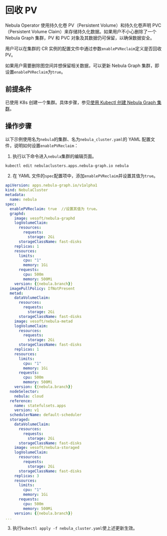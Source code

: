 # 回收 PV

Nebula Operator 使用持久化卷 PV（Persistent Volume）和持久化卷声明 PVC（Persistent Volume Claim）来存储持久化数据。如果用户不小心删除了一个 Nebula Graph 集群，PV 和 PVC 对象及其数据仍可保留，以确保数据安全。

用户可以在集群的 CR 实例的配置文件中通过参数`enablePVReclaim`定义是否回收 PV。

如果用户需要删除图空间并想保留相关数据，可以更新 Nebula Graph 集群，即设置`enablePVReclaim`为`true`。

## 前提条件

已使用 K8s 创建一个集群。具体步骤，参见[使用 Kubectl 创建 Nebula Graph 集群](../3.deploy-nebula-graph-cluster/3.1create-cluster-with-kubectl.md)。

## 操作步骤

以下示例使用名为`nebula`的集群、名为`nebula_cluster.yaml`的 YAML 配置文件，说明如何设置`enablePVReclaim`：

1. 执行以下命令进入`nebula`集群的编辑页面。
   
  ```bash
  kubectl edit nebulaclusters.apps.nebula-graph.io nebula
  ```

2. 在 YAML 文件的`spec`配置项中，添加`enablePVReclaim`并设置其值为`true`。

  ```yaml
  apiVersion: apps.nebula-graph.io/v1alpha1
  kind: NebulaCluster
  metadata:
    name: nebula
  spec:
    enablePVReclaim: true  //设置其值为 true。
    graphd:
      image: vesoft/nebula-graphd
      logVolumeClaim:
        resources:
          requests:
            storage: 2Gi
        storageClassName: fast-disks
      replicas: 1
      resources:
        limits:
          cpu: "1"
          memory: 1Gi
        requests:
          cpu: 500m
          memory: 500Mi
      version: {{nebula.branch}}
    imagePullPolicy: IfNotPresent
    metad:
      dataVolumeClaim:
        resources:
          requests:
            storage: 2Gi
        storageClassName: fast-disks
      image: vesoft/nebula-metad
      logVolumeClaim:
        resources:
          requests:
            storage: 2Gi
        storageClassName: fast-disks
      replicas: 1
      resources:
        limits:
          cpu: "1"
          memory: 1Gi
        requests:
          cpu: 500m
          memory: 500Mi
      version: {{nebula.branch}}
    nodeSelector:
      nebula: cloud
    reference:
      name: statefulsets.apps
      version: v1
    schedulerName: default-scheduler
    storaged:
      dataVolumeClaim:
        resources:
          requests:
            storage: 2Gi
        storageClassName: fast-disks
      image: vesoft/nebula-storaged
      logVolumeClaim:
        resources:
          requests:
            storage: 2Gi
        storageClassName: fast-disks
      replicas: 3
      resources:
        limits:
          cpu: "1"
          memory: 1Gi
        requests:
          cpu: 500m
          memory: 500Mi
      version: {{nebula.branch}}
  ...    
  ```

  3. 执行`kubectl apply -f nebula_cluster.yaml`使上述更新生效。
